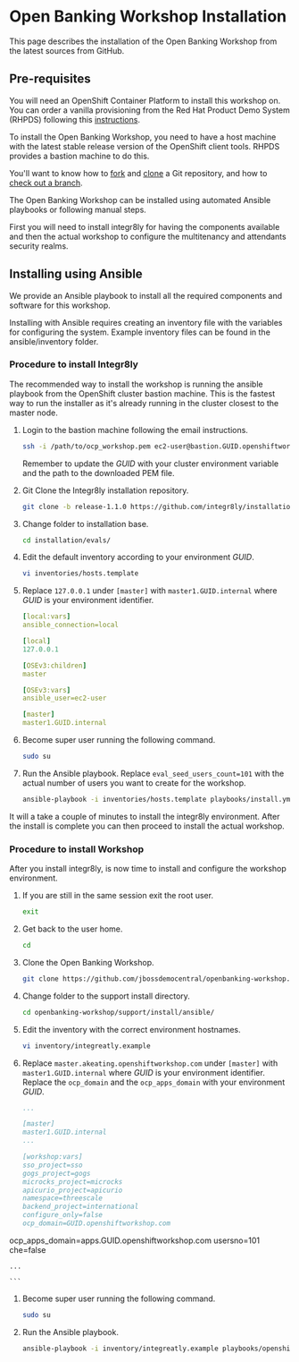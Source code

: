 # Open Banking Workshop Installation

This page describes the installation of the Open Banking Workshop from the latest sources from GitHub.

## Pre-requisites

You will need an OpenShift Container Platform to install this workshop on. You can order a vanilla provisioning from the Red Hat Product Demo System (RHPDS) following this [instructions](https://mojo.redhat.com/docs/DOC-1175640).

To install the Open Banking Workshop, you need to have a host machine with the latest stable release version of the OpenShift client tools. RHPDS provides a bastion machine to do this.

You'll want to know how to [fork](https://help.github.com/articles/fork-a-repo/) and [clone](https://help.github.com/articles/cloning-a-repository/) a Git repository, and how to [check out a branch](https://git-scm.com/docs/git-checkout#git-checkout-emgitcheckoutemltbranchgt).

The Open Banking Workshop can be installed using automated Ansible playbooks or following manual steps.

First you will need to install integr8ly for having the components available and then the actual workshop to configure the multitenancy and attendants security realms.

## Installing using Ansible

We provide an Ansible playbook to install all the required components and software for this workshop.

Installing with Ansible requires creating an inventory file with the variables for configuring the system. Example inventory files can be found in the ansible/inventory folder.

### Procedure to install Integr8ly

The recommended way to install the workshop is running the ansible playbook from the OpenShift cluster bastion machine. This is the fastest way to run the installer as it's already running in the cluster closest to the master node.

1. Login to the bastion machine following the email instructions.

    ```bash
    ssh -i /path/to/ocp_workshop.pem ec2-user@bastion.GUID.openshiftworkshop.com
    ```

    Remember to update the *GUID* with your cluster environment variable and the path to the downloaded PEM file.

1. Git Clone the Integr8ly installation repository.

    ```bash
    git clone -b release-1.1.0 https://github.com/integr8ly/installation.git
    ```

1. Change folder to installation base.

    ```Bash
    cd installation/evals/
    ```
    
1. Edit the default inventory according to your environment *GUID*.

    ```Bash
    vi inventories/hosts.template
    ```
    
1. Replace `127.0.0.1` under `[master]` with `master1.GUID.internal` where *GUID* is your environment identifier.

    ```yaml
    [local:vars]
    ansible_connection=local
    
    [local]
    127.0.0.1
    
    [OSEv3:children]
    master
    
    [OSEv3:vars]
    ansible_user=ec2-user
    
    [master]
    master1.GUID.internal
    ```

1. Become super user running the following command.

    ```bash
    sudo su
    ```

1. Run the Ansible playbook. Replace `eval_seed_users_count=101` with the actual number of users you want to create for the workshop.

    ```bash
    ansible-playbook -i inventories/hosts.template playbooks/install.yml -e eval_seed_users_count=101 -e rhsso_seed_users_name_format=user%d -e rhsso_seed_users_password=openshift
    ```

It will a take a couple of minutes to install the integr8ly environment. After the install is complete you can then proceed to install the actual workshop.

### Procedure to install Workshop

After you install integr8ly, is now time to install and configure the workshop environment.

1. If you are still in the same session exit the root user.

    ```Bash
    exit
    ```

1. Get back to the user home.

    ```bash
    cd
    ```
    
1. Clone the Open Banking Workshop.

    ```bash
    git clone https://github.com/jbossdemocentral/openbanking-workshop.git
    ```
    
1. Change folder to the support install directory.

    ```bash
    cd openbanking-workshop/support/install/ansible/
    ```
    
1. Edit the inventory with the correct environment hostnames.

    ```bash
    vi inventory/integreatly.example
    ```

1. Replace `master.akeating.openshiftworkshop.com` under `[master]` with `master1.GUID.internal` where *GUID* is your environment identifier. Replace the `ocp_domain` and the `ocp_apps_domain` with your environment *GUID*. 

    ```yaml
    ...
    
    [master]
    master1.GUID.internal
    ...
    
    [workshop:vars]
    sso_project=sso
    gogs_project=gogs
    microcks_project=microcks
    apicurio_project=apicurio
    namespace=threescale
    backend_project=international
    configure_only=false
    ocp_domain=GUID.openshiftworkshop.com
ocp_apps_domain=apps.GUID.openshiftworkshop.com
    usersno=101
    che=false
    
    ...

    ```

1. Become super user running the following command.

    ```bash
    sudo su
    ```

1. Run the Ansible playbook.

    ```bash
    ansible-playbook -i inventory/integreatly.example playbooks/openshift/integreatly-install.yml
    ```
